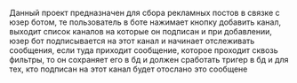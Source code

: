 Данный проект предназначен для сбора рекламных постов в связке с юзер ботом, те пользователь в боте нажимает кнопку добавить канал, выходит список каналов на которые он подписан и при добавлении, юзер бот подписывается на этот канал и начинает отслеживать сообщения, если туда приходит сообщение, которое проходит сквозь фильтры, то он сохраняет его в бд и должен сработать тригер в бд и для тех, кто подписан на этот канал будет отослано это сообщене
